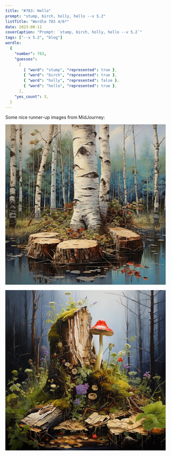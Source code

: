 ```yaml
---
title: "#783: Hello"
prompt: "stump, birch, holly, hello --v 5.2"
listTitle: "Wordle 783 4/6*"
date: 2023-08-11
coverCaption: "Prompt: `stump, birch, holly, hello --v 5.2`"
tags: ["--v 5.2", "blog"]
wordle:
  {
    "number": 783,
    "guesses":
      [
        { "word": "stump", "represented": true },
        { "word": "birch", "represented": true },
        { "word": "holly", "represented": false },
        { "word": "hello", "represented": true },
      ],
    "yes_count": 3,
  }
---
```


Some nice runner-up images from MidJourney:

![An AI-generated image of birch trees near a pond, with a cluster of stumps in the foreground.](783-runner-up-1.jpg "Prompt: `stump, birch, holly, hello --v 5.2`")

![An AI-generated image of a tree stump with a beautiful mushroom in a forest.](783-runner-up-2.jpg "Prompt: `stump, birch, holly, hello --v 5.2`")
